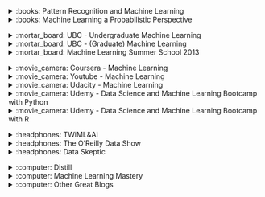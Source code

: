 <!-- !!!!!!!!!!!!!!!!!!!!! BOOKS !!!!!!!!!!!!!!!!!!!!!-->

<div>
<details>
<summary>:books: Pattern Recognition and Machine Learning</summary>
<div markdown='1'>

+ Author : [C. Bishop](https://en.wikipedia.org/wiki/Christopher_Bishop).
+ Review : :heart: I just love it, excellent mix between maths and intuition
+ Recommend as : 
    * Introduction self-learning book if you have some mathematical background
    * If you have applied machine learning algorithms but now to get a better theoretical knowledge.
+ Notes : Probably the most famous ML book. 
+ Level : Intermediate. 
+ [Link](https://www.amazon.com/Pattern-Recognition-Learning-Information-Statistics/dp/0387310738)
+ Price : ~60$

</div>
</details>
</div> 


<div>
<details>
<summary>:books: Machine Learning a Probabilistic Perspective</summary>
<div markdown='1'>

+ Author : [K. Murphy](https://research.google.com/pubs/KevinMurphy.html).
+ Review : Excellent reference book which covers a wide range of ML topics with a statistical perspective. Probably not a book to read at once or to use as an introduction to the field. Aimed to people with a decent mathematical background. Can sometimes feel a bit disorganized, which is understandable due to the large amount of covered topics.
+ Recommend as : 
    * Reference book to use a refresher for those who already understand of the concepts.
    * To get a probabilistic view of some concepts you already know.
    * Instructors that want a book as a supplement to their class.
+ Notes : famous as a reference book.
+ Level : Intermediate - Advanced.  
+ [Link](https://www.amazon.com/Machine-Learning-Probabilistic-Perspective-Computation/dp/0262018020/ref=cm_cr_arp_d_product_top?ie=UTF8)
+ Price : ~90$

</div>
</details>
</div> 


<p></p>
<!-- !!!!!!!!!!!!!!!!!!!!! CLASSES !!!!!!!!!!!!!!!!!!!!!-->
<div>
<details>
<summary>:mortar_board: UBC - Undergraduate Machine Learning </summary>
<div markdown='1'>

+ Author : [N. de Freitas](http://www.cs.ox.ac.uk/people/nando.defreitas/).
+ Review : Very good introductory class, very intuitive but also tries to get you used to the necessary math in ML.
+ Recommend as : 
    * Stand-alone videos when you are interested in getting mathematical intuition of a introductory method.
+ Notes : this CPSC 340 class at UBC was my first ML class. My professor was[M. Schmidt](http://www.cs.ubc.ca/~schmidtm/) (also great :innocent: but no videos), who replaced Nando after he left to Oxford. I have watched all the talks and online classes from Nando and really enjoy all of them.
+ Level : Beginner. 
+ [Link](https://www.youtube.com/watch?v=pid0lUH467o&index=1&list=PLE6Wd9FR--Ecf_5nCbnSQMHqORpiChfJf)

</div>
</details>
</div> 

<div>
<details>
<summary>:mortar_board: UBC - (Graduate) Machine Learning </summary>
<div markdown='1'>

+ Author : [N. de Freitas](http://www.cs.ox.ac.uk/people/nando.defreitas/).
+ Review : Very good class, with clear mathematical explanations.
+ Recommend as : 
    * Stand-alone videos when you are interested in getting mathematical intuition of a intermediate method.
+ Notes : this was my graduate ML class at UBC, although the topics covered were very different, so I watched all of those videos to.
+ Level : Intermediate. 
+ [Link](https://www.youtube.com/watch?v=w2OtwL5T1ow&list=PLE6Wd9FR--EdyJ5lbFl8UuGjecvVw66F6&index=1)

</div>
</details>
</div> 

<div>
<details>
<summary>:mortar_board: Machine Learning Summer School 2013 </summary>
<div markdown='1'>

+ Author : multiple.
+ Review : Excellent videos of the 2013 Machine Learning Summer School held at the Max Planck Institute for Intelligent Systems in Tübingen. Some of the most famous ML professors in Europe come to give introductory lectures about their domain. The complexity of the video really depends on each professor but they all give excellent intuition and explanations about why some methods work.
+ Recommend as : 
    * Stand-alone videos when you have some knowledge of machine learning but would like to get better insights from researchers.
+ Level : Beginner-Advanced. 
+ [Link](https://www.youtube.com/playlist?list=PLqJm7Rc5-EXFv6RXaPZzzlzo93Hl0v91E)

</div>
</details>
</div> 
<p></p>
<!-- !!!!!!!!!!!!!!!!!!!!! MOOCS !!!!!!!!!!!!!!!!!!!!!-->
<div>
<details>
<summary>:movie_camera: Coursera - Machine Learning </summary>
<div markdown='1'>

+ Author : [A. Ng](andrewng.org).
+ Review : Perfectly mixes mathematical theory, intuition and practice through coding. Covers a very wide range of core machine learning concepts. Gives you the necessary basis to start learning about state of the art machine learning. Doesn't require any prerequisites, if you have some background you will often watch in 2x or skip parts. The only small thing I would have done differently is use python rather than octave.
+ Recommend as : 
    * Course if you don't have a heavy mathematical background but are serious about starting in machine learning.
    * Go-to resource to learn about machine learning.
    * Videos to watch if you didn't really understand something in class.
+ Notes : by far the most famous resource to get into the field, one of the most watched coursera MOOC.
+ Level : Beginner. 
+ [Link](https://www.coursera.org/learn/machine-learning)
+ Price : free

</div>
</details>
</div> 


<div>
<details>
<summary>:movie_camera: Youtube - Machine Learning </summary>
<div markdown='1'>

+ Author : [J. Miller](http://jwmi.github.io/index.html).
+ Review : :heart: Excellent machine learning videos, that cover more advanced topics than the other MOOCs I have cited. It is often the best intuitive explanations you can find on some topics.
+ Recommend as : 
    * Supplementary material you should use if you cannot get an intuitive feeling of a certain topic.
+ Level : Beginner. 
+ [Link](https://www.youtube.com/playlist?list=PLD0F06AA0D2E8FFBA&feature=plpp)
+ Price : free

</div>
</details>
</div> 


<div>
<details>
<summary>:movie_camera: Udacity - Machine Learning </summary>
<div markdown='1'>

+ Author : [M. Littman](https://en.wikipedia.org/wiki/Michael_L._Littman), [C. Isbell](https://www.cc.gatech.edu/fac/Charles.Isbell/), [P. Kolhe](https://www.cc.gatech.edu/grads/p/pushkar/)
+ Review : Very simple to understand course where the 2 professors try to explain things to each other. Doesn't go too much into mathematical details but gives a very good overview and understanding of the major machine learning concepts. Also a great introductory MOOC. In addition to more classical introductions, it has some great videos on reinforcement learning major concepts.
+ Recommend as : 
    * Introductory MOOC to machine learning as a replacement to coursera's one if you want less math.
    * Videos to watch if you didn't really understand something in class.
    * Videos to watch if you want to have a quick overview of a certain domain.
+ Notes : I would recommend watching a few videos of both MOOC's, stick with one, and watch some videos of the other when you are not satisfied with an explanation.
+ Level : Beginner. 
+ [Link](https://www.udacity.com/course/machine-learning--ud262)
+ Price : free

</div>
</details>
</div> 

<div>
<details>
<summary>:movie_camera: Udemy - Data Science and Machine Learning Bootcamp with Python</summary>
<div markdown='1'>

+ Author : [J. Portilla](https://www.udemy.com/user/joseporitlla/)
+ Review : Excellent resource for starting implementing as soon as possible, while having enough theory to be productive.
+ Recommend as : 
    * If you want to start applying machine learning to your problem in Python
+ Notes : J. Portilla is my favorite instructor on Udemy and has many good practical courses.
+ Level : Beginner. 
+ [Link](https://www.udemy.com/python-for-data-science-and-machine-learning-bootcamp)
+ Price : 200<span>$</span> but often on sale for 15<span>$</span>

</div>
</details>
</div> 

<div>
<details>
<summary>:movie_camera: Udemy - Data Science and Machine Learning Bootcamp with R</summary>
<div markdown='1'>

+ Author : [J. Portilla](https://www.udemy.com/user/joseporitlla/)
+ Review : Excellent resource for starting implementing as soon as possible, while having enough theory to be productive.
+ Recommend as : 
    * If you want to start applying machine learning to your problem in R
+ Notes : If you don't have any preferences I would advice you to start in Python.
+ Level : Beginner. 
+ [Link](https://www.udemy.com/python-for-data-science-and-machine-learning-bootcamp)
+ Price : 200<span>$</span> but often on sale for 15<span>$</span>

</div>
</details>
</div> 

<p></p>
<!-- !!!!!!!!!!!!!!!!!!!!! Podcasts !!!!!!!!!!!!!!!!!!!!!-->

<div>
<details>
<summary>:headphones: TWiML&Ai </summary>
<div markdown='1'>

+ Author : [S. Charrington](https://twitter.com/samcharrington?ref_src=twsrc%5Egoogle%7Ctwcamp%5Eserp%7Ctwgr%5Eauthor).
+ Review : :heart: I listen to it during all of my daily commutes or when I cook! I really enjoy it: it's an excellent way of getting an overview of what people are doing in the domain (research or industry) while being able to multi task as most of the episodes aren't too technical. What is particular is the wide variety of speakers and covered domains. You can have some of the best researchers in the world, as well business people who learned ML on the fly. I rarely learn about new subjects, but it often gives interesting additional perspectives. The only disadvantage is that some of the industrial episodes can be a bit superficial. This is less the case in the latest episodes also because Sam Charrington asks more technical questions than in the first episodes.
+ Recommend as : 
    * Podcast for multi tasking : daily commute / cleaning / cooking.
    * Podcast for new machine learning enthusiast that do not want to go to much in the details.
    * Podcast for people working in industry who want to have an idea of how machine learning could be applied to their domain
+ Level : Beginner - Intermediate. 
+ [Link](https://twimlai.com/shows/)

</div>
</details>
</div> 

<div>
<details>
<summary>:headphones: The O’Reilly Data Show </summary>
<div markdown='1'>

+ Author : [B. Lorica](http://radar.oreilly.com/ben).
+ Review : Before TWiML&AI, I was listening to this one. Very good podcast and speakers. It is mostly focused on scalable enterprise machine learning. I had to try an other podcast while I was waiting for the next episode, I never came back as the subjects covered weren't my favorite (lots of Apache tools). 
+ Recommend as : 
    * Podcast for people who want to use scalable machine learning in their work.
+ Level : Beginner - Intermediate. 
+ [Link](https://www.oreilly.com/topics/oreilly-data-show-podcast)

</div>
</details>
</div> 

<div>
<details>
<summary>:headphones: Data Skeptic </summary>
<div markdown='1'>

+ Author : [K. Polich](https://about.me/kylepolich).
+ Review : Very nice podcast to learn about general data science. I stopped listening to it as I had a good knowledge of the majority of the topics discussed. Nevertheless very good introductory podcast.
+ Recommend as : 
    * Podcast for people who are interested in learning more about data science.
+ Level : Beginner. 
+ [Link](https://dataskeptic.com/)

</div>
</details>
</div> 

<p></p>
<!-- !!!!!!!!!!!!!!!!!!!!! BLOGS !!!!!!!!!!!!!!!!!!!!!-->

<div>
<details>
<summary>:computer: Distill </summary>
<div markdown='1'>

+ Author : [The Distill Team](https://distill.pub/).
+ Review : :heart: Amazing posts (publication to be exact) with an in depth visual and mathematical explanation of a specific subject. Probably the best visual explanations you can find.
+ Level : Advanced. 
+ [Link](https://distill.pub/)

</div>
</details>
</div> 

<div>
<details>
<summary>:computer: Machine Learning Mastery </summary>
<div markdown='1'>

+ Author : [J. Brownlee](https://machinelearningmastery.com/about/).
+ Review : Very good and simple blog which covers an impressive number of machine learning subjects. Focuses on coding directly the concepts learned.
+ Level : Beginner. 
+ [Link](https://machinelearningmastery.com/)

</div>
</details>
</div> 


<div>
<details>
<summary>:computer: Other Great Blogs </summary>
<div markdown='1'>
* [FastML](http://fastml.com/) practical ML
* [The Spectator](http://blog.shakirm.com/) mostly statistical ML
* [Hunch](http://hunch.net/) broad ML
</div>
</details>
</div> 



